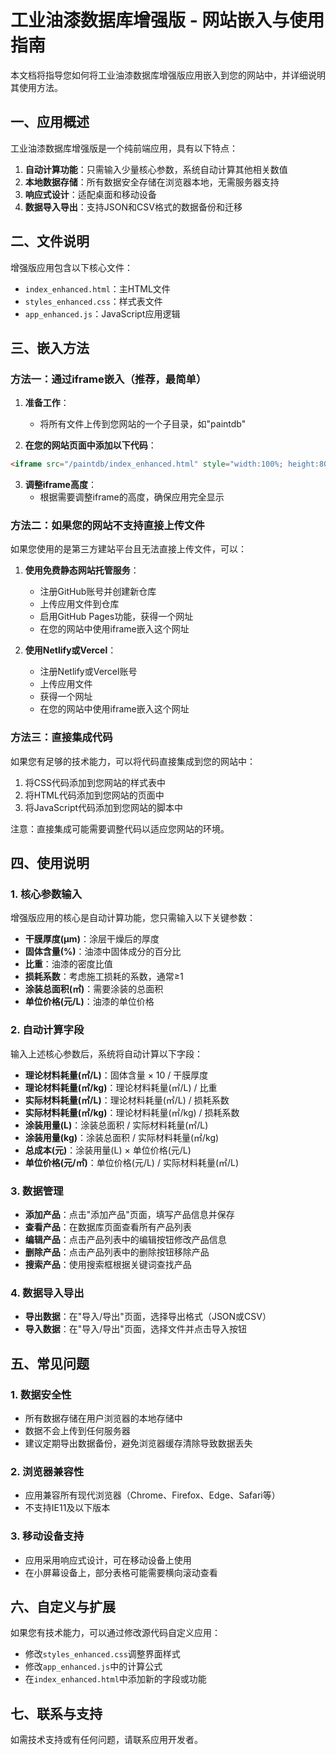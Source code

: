 # 工业油漆数据库增强版 - 网站嵌入与使用指南

本文档将指导您如何将工业油漆数据库增强版应用嵌入到您的网站中，并详细说明其使用方法。

## 一、应用概述

工业油漆数据库增强版是一个纯前端应用，具有以下特点：

1. **自动计算功能**：只需输入少量核心参数，系统自动计算其他相关数值
2. **本地数据存储**：所有数据安全存储在浏览器本地，无需服务器支持
3. **响应式设计**：适配桌面和移动设备
4. **数据导入导出**：支持JSON和CSV格式的数据备份和迁移

## 二、文件说明

增强版应用包含以下核心文件：

- `index_enhanced.html`：主HTML文件
- `styles_enhanced.css`：样式表文件
- `app_enhanced.js`：JavaScript应用逻辑

## 三、嵌入方法

### 方法一：通过iframe嵌入（推荐，最简单）

1. **准备工作**：
   - 将所有文件上传到您网站的一个子目录，如"paintdb"

2. **在您的网站页面中添加以下代码**：
```html
<iframe src="/paintdb/index_enhanced.html" style="width:100%; height:800px; border:none; overflow:hidden;"></iframe>
```

3. **调整iframe高度**：
   - 根据需要调整iframe的高度，确保应用完全显示

### 方法二：如果您的网站不支持直接上传文件

如果您使用的是第三方建站平台且无法直接上传文件，可以：

1. **使用免费静态网站托管服务**：
   - 注册GitHub账号并创建新仓库
   - 上传应用文件到仓库
   - 启用GitHub Pages功能，获得一个网址
   - 在您的网站中使用iframe嵌入这个网址

2. **使用Netlify或Vercel**：
   - 注册Netlify或Vercel账号
   - 上传应用文件
   - 获得一个网址
   - 在您的网站中使用iframe嵌入这个网址

### 方法三：直接集成代码

如果您有足够的技术能力，可以将代码直接集成到您的网站中：

1. 将CSS代码添加到您网站的样式表中
2. 将HTML代码添加到您网站的页面中
3. 将JavaScript代码添加到您网站的脚本中

注意：直接集成可能需要调整代码以适应您网站的环境。

## 四、使用说明

### 1. 核心参数输入

增强版应用的核心是自动计算功能，您只需输入以下关键参数：

- **干膜厚度(μm)**：涂层干燥后的厚度
- **固体含量(%)**：油漆中固体成分的百分比
- **比重**：油漆的密度比值
- **损耗系数**：考虑施工损耗的系数，通常≥1
- **涂装总面积(㎡)**：需要涂装的总面积
- **单位价格(元/L)**：油漆的单位价格

### 2. 自动计算字段

输入上述核心参数后，系统将自动计算以下字段：

- **理论材料耗量(㎡/L)**：固体含量 × 10 / 干膜厚度
- **理论材料耗量(㎡/kg)**：理论材料耗量(㎡/L) / 比重
- **实际材料耗量(㎡/L)**：理论材料耗量(㎡/L) / 损耗系数
- **实际材料耗量(㎡/kg)**：理论材料耗量(㎡/kg) / 损耗系数
- **涂装用量(L)**：涂装总面积 / 实际材料耗量(㎡/L)
- **涂装用量(kg)**：涂装总面积 / 实际材料耗量(㎡/kg)
- **总成本(元)**：涂装用量(L) × 单位价格(元/L)
- **单位价格(元/㎡)**：单位价格(元/L) / 实际材料耗量(㎡/L)

### 3. 数据管理

- **添加产品**：点击"添加产品"页面，填写产品信息并保存
- **查看产品**：在数据库页面查看所有产品列表
- **编辑产品**：点击产品列表中的编辑按钮修改产品信息
- **删除产品**：点击产品列表中的删除按钮移除产品
- **搜索产品**：使用搜索框根据关键词查找产品

### 4. 数据导入导出

- **导出数据**：在"导入/导出"页面，选择导出格式（JSON或CSV）
- **导入数据**：在"导入/导出"页面，选择文件并点击导入按钮

## 五、常见问题

### 1. 数据安全性

- 所有数据存储在用户浏览器的本地存储中
- 数据不会上传到任何服务器
- 建议定期导出数据备份，避免浏览器缓存清除导致数据丢失

### 2. 浏览器兼容性

- 应用兼容所有现代浏览器（Chrome、Firefox、Edge、Safari等）
- 不支持IE11及以下版本

### 3. 移动设备支持

- 应用采用响应式设计，可在移动设备上使用
- 在小屏幕设备上，部分表格可能需要横向滚动查看

## 六、自定义与扩展

如果您有技术能力，可以通过修改源代码自定义应用：

- 修改`styles_enhanced.css`调整界面样式
- 修改`app_enhanced.js`中的计算公式
- 在`index_enhanced.html`中添加新的字段或功能

## 七、联系与支持

如需技术支持或有任何问题，请联系应用开发者。
